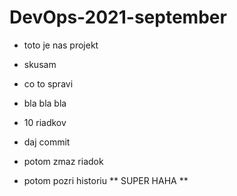 # DevOps-2021-september
* toto je nas projekt
* skusam
 * co to spravi 
 * bla bla bla
 * 10 riadkov
 * daj commit

 * potom zmaz riadok
 * potom pozri historiu
** SUPER HAHA **
